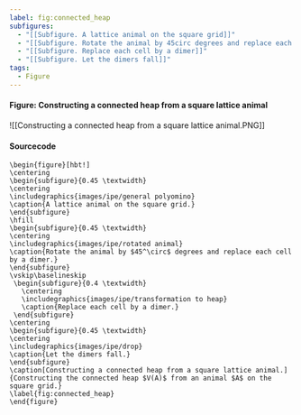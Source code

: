 ```yaml
---
label: fig:connected_heap
subfigures:
  - "[[Subfigure. A lattice animal on the square grid]]"
  - "[[Subfigure. Rotate the animal by 45circ degrees and replace each cell by a dimer]]"
  - "[[Subfigure. Replace each cell by a dimer]]"
  - "[[Subfigure. Let the dimers fall]]"
tags:
  - Figure
---
```

#### Figure: Constructing a connected heap from a square lattice animal

![[Constructing a connected heap from a square lattice animal.PNG]]

#### Sourcecode

```
\begin{figure}[hbt!]
\centering
\begin{subfigure}{0.45 \textwidth}
\centering
\includegraphics{images/ipe/general polyomino}
\caption{A lattice animal on the square grid.}
\end{subfigure}
\hfill
\begin{subfigure}{0.45 \textwidth}
\centering
\includegraphics{images/ipe/rotated animal}
\caption{Rotate the animal by $45^\circ$ degrees and replace each cell by a dimer.}
\end{subfigure}
\vskip\baselineskip
 \begin{subfigure}{0.4 \textwidth} 
   \centering 
   \includegraphics{images/ipe/transformation to heap} 
   \caption{Replace each cell by a dimer.} 
 \end{subfigure} 
\centering
\begin{subfigure}{0.45 \textwidth}
\centering
\includegraphics{images/ipe/drop}
\caption{Let the dimers fall.}
\end{subfigure}
\caption[Constructing a connected heap from a square lattice animal.]{Constructing the connected heap $V(A)$ from an animal $A$ on the square grid.}
\label{fig:connected_heap}
\end{figure}
```